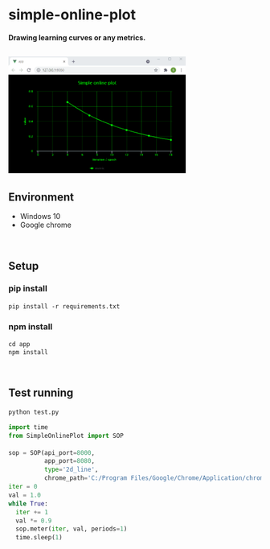 # simple-online-plot
#### Drawing learning curves or any metrics.<br>
<img width="70%" src="https://github.com/HotVar/simple-online-plot/blob/main/Animation.gif"/><br>
---
## Environment
* Windows 10
* Google chrome
<br>

## Setup
### pip install
```
pip install -r requirements.txt
```
### npm install
```
cd app
npm install
```
<br>

## Test running
```
python test.py
```
``` python
import time
from SimpleOnlinePlot import SOP

sop = SOP(api_port=8000,
          app_port=8080,
          type='2d_line',
          chrome_path='C:/Program Files/Google/Chrome/Application/chrome.exe')
iter = 0
val = 1.0
while True:
  iter += 1
  val *= 0.9
  sop.meter(iter, val, periods=1)
  time.sleep(1)
```
